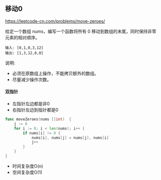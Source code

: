 ## 移动0

https://leetcode-cn.com/problems/move-zeroes/

给定一个数组 nums，编写一个函数将所有 0 移动到数组的末尾，同时保持非零元素的相对顺序。
```
输入: [0,1,0,3,12]
输出: [1,3,12,0,0]
```

说明:
- 必须在原数组上操作，不能拷贝额外的数组。
- 尽量减少操作次数。

#### 双指针

- 左指针左边都是非0
- 右指针左边到指针都是0

```go
func moveZeroes(nums []int)  { 
    j := 0
    for i := 0; i < len(nums); i++ {
        if nums[i] != 0 {
            nums[i], nums[j] = nums[j], nums[i] 
            j++
        }
    }
}
```

- 时间复杂度O(n)
- 空间复杂度O(1)